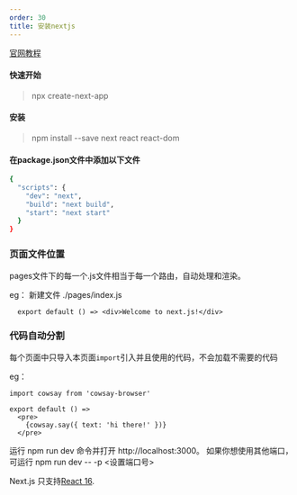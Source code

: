 ```yaml
---
order: 30
title: 安装nextjs
---
```


[官网教程](https://nextjs.org/docs#setup)

#### 快速开始

> npx create-next-app

#### 安装

> npm install --save next react react-dom

#### 在package.json文件中添加以下文件

```bash
{
  "scripts": {
    "dev": "next",
    "build": "next build",
    "start": "next start"
  }
}
```

### 页面文件位置

pages文件下的每一个.js文件相当于每一个路由，自动处理和渲染。

eg：
新建文件 ./pages/index.js
```base
  export default () => <div>Welcome to next.js!</div>
```


### 代码自动分割

每个页面中只导入本页面`import`引入并且使用的代码，不会加载不需要的代码

eg： 

```
import cowsay from 'cowsay-browser'

export default () =>
  <pre>
    {cowsay.say({ text: 'hi there!' })}
  </pre>

```

运行 npm run dev 命令并打开 http://localhost:3000。 
如果你想使用其他端口，可运行 npm run dev -- -p <设置端口号>



Next.js 只支持[React 16](https://reactjs.org/blog/2017/09/26/react-v16.0.html).

